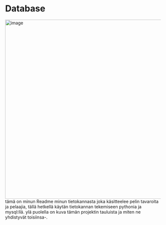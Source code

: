 # Database
<img width="581" alt="image" src="https://user-images.githubusercontent.com/88773240/191476561-c557624c-891d-41b2-99bf-2b5ba6ad6824.png">
tämä on minun Readme minun tietokannasta joka käsitteelee pelin tavaroita ja pelaajia, tällä hetkellä käytän tietokannan tekemiseen pythonia ja mysql:llä.
ylä puolella on kuva tämän projektin tauluista ja miten ne yhdistyvät toisiinsa-. 
